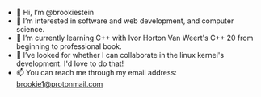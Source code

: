 - 👋 Hi, I’m @brookiestein
- 👀 I’m interested in software and web development, and computer science.
- 🌱 I’m currently learning C++ with Ivor Horton Van Weert's C++ 20 from beginning to professional book.
- 💞️ I’ve looked for whether I can collaborate in the linux kernel's development. I'd love to do that!
- 📫 You can reach me through my email address: brookie1@protonmail.com

<!---
brookiestein/brookiestein is a ✨ special ✨ repository because its `README.md` (this file) appears on your GitHub profile.
You can click the Preview link to take a look at your changes.
--->
